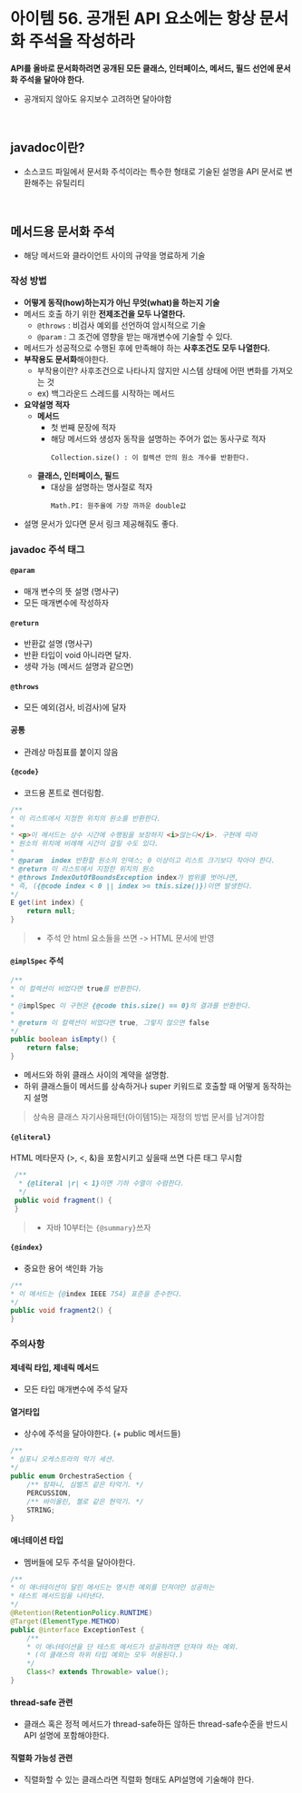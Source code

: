 # 아이템 56. 공개된 API 요소에는 항상 문서화 주석을 작성하라


**API를 올바로 문서화하려면 공개된 모든 클래스, 인터페이스, 메서드, 필드 선언에 문서화 주석을 달아야 한다.** 
- 공개되지 않아도 유지보수 고려하면 달아야함 

<br/>

## javadoc이란?
- 소스코드 파일에서 문서화 주석이라는 특수한 형태로 기술된 설명을 API 문서로 변환해주는 유틸리티

<br/>

## 메서드용 문서화 주석 
- 해당 메서드와 클라이언트 사이의 규약을 명료하게 기술
### 작성 방법
- **어떻게 동작(how)하는지가 아닌 무엇(what)을 하는지 기술**  
- 메서드 호출 하기 위한 **전제조건을 모두 나열한다.**
  - `@throws` : 비검사 예외를 선언하여 암시적으로 기술
  - `@param` : 그 조건에 영향을 받는 매개변수에 기술할 수 있다.
- 메서드가 성공적으로 수행된 후에 만족해야 하는 **사후조건도 모두 나열한다.**
- **부작용도 문서화**해야한다.
  - 부작용이란? 사후조건으로 나타나지 않지만 시스템 상태에 어떤 변화를 가져오는 것
  - ex) 백그라운드 스레드를 시작하는 메서드 
- **요약설명 적자**
  - **메서드** 
    - 첫 번째 문장에 적자
    - 해당 메서드와 생성자 동작을 설명하는 주어가 없는 동사구로 적자
        ```
        Collection.size() : 이 컬렉션 안의 원소 개수를 반환한다.
        ```
  - **클래스, 인터페이스, 필드**
    - 대상을 설명하는 명사절로 적자
        ``` 
        Math.PI: 원주율에 가장 까까운 double값
        ```
- 설명 문서가 있다면 문서 링크 제공해줘도 좋다.
### javadoc 주석 태그
#### `@param`
  - 매개 변수의 뜻 설명 (명사구)
  - 모든 매개변수에 작성하자
#### `@return`
  - 반환값 설명 (명사구)
  - 반환 타입이 void 아니라면 달자.
  - 생략 가능 (메서드 설명과 같으면)
#### `@throws`
  - 모든 예외(검사, 비검사)에 달자
#### 공통
  - 관례상 마침표를 붙이지 않음
#### `{@code}` 
  - 코드용 폰트로 렌더링함.
```java
/**
* 이 리스트에서 지정한 위치의 원소를 반환한다.
*
* <p>이 메서드는 상수 시간에 수행됨을 보장하지 <i>않는다</i>. 구현에 따라
* 원소의 위치에 비례해 시간이 걸릴 수도 있다.
*
* @param  index 반환할 원소의 인덱스; 0 이상이고 리스트 크기보다 작아야 한다.
* @return 이 리스트에서 지정한 위치의 원소
* @throws IndexOutOfBoundsException index가 범위를 벗어나면,
* 즉, ({@code index < 0 || index >= this.size()})이면 발생한다.
*/
E get(int index) {
    return null;
}
```
> - 주석 안 html 요소들을 쓰면 -> HTML 문서에 반영
#### `@implSpec` 주석
```java
/**
* 이 컬렉션이 비었다면 true를 반환한다.
*
* @implSpec 이 구현은 {@code this.size() == 0}의 결과를 반환한다.
*
* @return 이 컬렉션이 비었다면 true, 그렇지 않으면 false
*/
public boolean isEmpty() {
    return false;
}
```
- 메서드와 하위 클래스 사이의 계약을 설명함.
- 하위 클래스들이 메서드를 상속하거나 super 키워드로 호출할 때 어떻게 동작하는지 설명

> 상속용 클래스 자기사용패턴(아이템15)는 재정의 방법 문서를 남겨야함

#### `{@literal}`
HTML 메타문자 (>, <, &)을 포함시키고 싶을때 쓰면 다른 태그 무시함
```java
 /**
  * {@literal |r| < 1}이면 기하 수열이 수렴한다.
  */
 public void fragment() {
 }
```
> - 자바 10부터는 `{@summary}`쓰자
#### `{@index}`
- 중요한 용어 색인화 가능 
```java
/**
* 이 메서드는 {@index IEEE 754} 표준을 준수한다.
*/
public void fragment2() {
}
```
### 주의사항
#### **제네릭 타입, 제네릭 메서드** 
  - 모든 타입 매개변수에 주석 달자
#### **열거타입**
  - 상수에 주석을 달아야한다. (+ public 메서드들)
```java
/**
* 심포니 오케스트라의 악기 세션.
*/
public enum OrchestraSection {
    /** 탐파니, 심벌즈 같은 타악기. */
    PERCUSSION,
    /** 바이올린, 첼로 같은 현악기. */
    STRING;
}
```
#### **애너테이션 타입**
  -  멤버들에 모두 주석을 달아야한다.
```java
/**
* 이 애너테이션이 달린 메서드는 명시한 예외를 던져야만 성공하는
* 테스트 메서드임을 나타낸다.
*/
@Retention(RetentionPolicy.RUNTIME)
@Target(ElementType.METHOD)
public @interface ExceptionTest {
    /**
    * 이 애너테이션을 단 테스트 메서드가 성공하려면 던져야 하는 예외.
    * (이 클래스의 하위 타입 예외는 모두 허용된다.)
    */
    Class<? extends Throwable> value();
}
```
#### **thread-safe 관련**
  - 클래스 혹은 정적 메서드가 thread-safe하든 않하든 thread-safe수준을 반드시 API 설명에 포함해야한다.
#### **직렬화 가능성 관련**
  - 직렬화할 수 있는 클래스라면 직렬화 형태도 API설명에 기술해야 한다.
